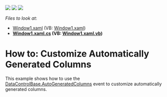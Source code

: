 <!-- default badges list -->
![](https://img.shields.io/endpoint?url=https://codecentral.devexpress.com/api/v1/VersionRange/128649597/21.1.5%2B)
[![](https://img.shields.io/badge/Open_in_DevExpress_Support_Center-FF7200?style=flat-square&logo=DevExpress&logoColor=white)](https://supportcenter.devexpress.com/ticket/details/E2019)
[![](https://img.shields.io/badge/📖_How_to_use_DevExpress_Examples-e9f6fc?style=flat-square)](https://docs.devexpress.com/GeneralInformation/403183)
<!-- default badges end -->
<!-- default file list -->
*Files to look at*:

* [Window1.xaml](./CS/E2019/Window1.xaml) (VB: [Window1.xaml](./VB/E2019/Window1.xaml))
* **[Window1.xaml.cs](./CS/E2019/Window1.xaml.cs) (VB: [Window1.xaml.vb](./VB/E2019/Window1.xaml.vb))**
<!-- default file list end -->
# How to: Customize Automatically Generated Columns

This example shows how to use the [DataControlBase.AutoGeneratedColumns](https://docs.devexpress.com/WPF/DevExpress.Xpf.Grid.DataControlBase.AutoGeneratedColumns) event to customize automatically generated columns.

<br/>


